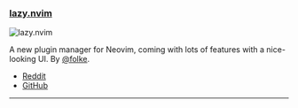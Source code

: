 <h3 id="new-lazy.nvim">
    <a href="#new-lazy.nvim">
        <span class="icon-text">
            <span class="icon">
                <i class="fa-solid fa-book"></i>
            </span>
            <span>lazy.nvim</span>
        </span>
    </a>
</h3>

![lazy.nvim](https://user-images.githubusercontent.com/292349/208301737-68fb279c-ba70-43ef-a369-8c3e8367d6b1.png)

A new plugin manager for Neovim, coming with lots of features with a nice-looking UI. By
[@folke](https://github.com/folke).

- [Reddit](https://www.reddit.com/r/neovim/comments/zqk5ds/lazynvim_a_new_plugin_manager_for_neovim/=)
- [GitHub](https://github.com/folke/lazy.nvim)

---
